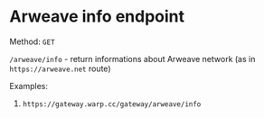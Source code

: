 # Arweave info endpoint

Method: `GET`

`/arweave/info` - return informations about Arweave network (as in `https://arweave.net` route)

Examples:

1. `https://gateway.warp.cc/gateway/arweave/info`
